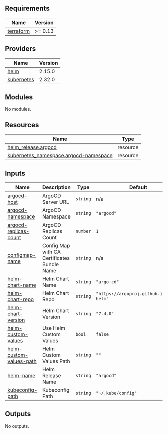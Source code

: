 <!-- BEGIN_TF_DOCS -->
## Requirements

| Name | Version |
|------|---------|
| <a name="requirement_terraform"></a> [terraform](#requirement\_terraform) | >= 0.13 |

## Providers

| Name | Version |
|------|---------|
| <a name="provider_helm"></a> [helm](#provider\_helm) | 2.15.0 |
| <a name="provider_kubernetes"></a> [kubernetes](#provider\_kubernetes) | 2.32.0 |

## Modules

No modules.

## Resources

| Name | Type |
|------|------|
| [helm_release.argocd](https://registry.terraform.io/providers/hashicorp/helm/latest/docs/resources/release) | resource |
| [kubernetes_namespace.argocd-namespace](https://registry.terraform.io/providers/hashicorp/kubernetes/latest/docs/resources/namespace) | resource |

## Inputs

| Name | Description | Type | Default | Required |
|------|-------------|------|---------|:--------:|
| <a name="input_argocd-host"></a> [argocd-host](#input\_argocd-host) | ArgoCD Server URL | `string` | n/a | yes |
| <a name="input_argocd-namespace"></a> [argocd-namespace](#input\_argocd-namespace) | ArgoCD Namespace | `string` | `"argocd"` | no |
| <a name="input_argocd-replicas-count"></a> [argocd-replicas-count](#input\_argocd-replicas-count) | ArgoCD Replicas Count | `number` | `1` | no |
| <a name="input_configmap-name"></a> [configmap-name](#input\_configmap-name) | Config Map with CA Certificates Bundle Name | `string` | n/a | yes |
| <a name="input_helm-chart-name"></a> [helm-chart-name](#input\_helm-chart-name) | Helm Chart Name | `string` | `"argo-cd"` | no |
| <a name="input_helm-chart-repo"></a> [helm-chart-repo](#input\_helm-chart-repo) | Helm Chart Repo | `string` | `"https://argoproj.github.io/argo-helm"` | no |
| <a name="input_helm-chart-version"></a> [helm-chart-version](#input\_helm-chart-version) | Helm Chart Version | `string` | `"7.4.0"` | no |
| <a name="input_helm-custom-values"></a> [helm-custom-values](#input\_helm-custom-values) | Use Helm Custom Values | `bool` | `false` | no |
| <a name="input_helm-custom-values-path"></a> [helm-custom-values-path](#input\_helm-custom-values-path) | Helm Custom Values Path | `string` | `""` | no |
| <a name="input_helm-name"></a> [helm-name](#input\_helm-name) | Helm Release Name | `string` | `"argocd"` | no |
| <a name="input_kubeconfig-path"></a> [kubeconfig-path](#input\_kubeconfig-path) | Kubeconfig Path | `string` | `"~/.kube/config"` | no |

## Outputs

No outputs.
<!-- END_TF_DOCS -->
